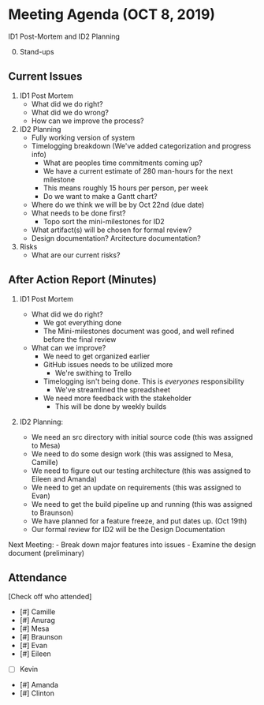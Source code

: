 # Meeting Agenda (OCT 8, 2019)

ID1 Post-Mortem and ID2 Planning

0. Stand-ups

## Current Issues

1. ID1 Post Mortem
    - What did we do right?
    - What did we do wrong?
    - How can we improve the process?
2. ID2 Planning
    - Fully working version of system
    - Timelogging breakdown (We've added categorization and progress info)
        - What are peoples time commitments coming up?
        - We have a current estimate of 280 man-hours for the next milestone
        - This means roughly 15 hours per person, per week
        - Do we want to make a Gantt chart?
    - Where do we think we will be by Oct 22nd (due date)
    - What needs to be done first?
        - Topo sort the mini-milestones for ID2
    - What artifact(s) will be chosen for formal review?
    - Design documentation?  Arcitecture documentation?
3. Risks
    - What are our current risks?

## After Action Report (Minutes)

1. ID1 Post Mortem
    - What did we do right?
        - We got everything done
        - The Mini-milestones document was good, and well refined before the final review
    - What can we improve?
        - We need to get organized earlier
        - GitHub issues needs to be utilized more
            - We're swithing to Trello
        - Timelogging isn't being done.  This is *everyones* responsibility
            - We've streamlined the spreadsheet
        - We need more feedback with the stakeholder
            - This will be done by weekly builds

2. ID2 Planning:
    - We need an src directory with initial source code (this was assigned to Mesa)
    - We need to do some design work (this was assigned to Mesa, Camille)
    - We need to figure out our testing architecture (this was assigned to Eileen and Amanda)
    - We need to get an update on requirements (this was assigned to Evan)
    - We need to get the build pipeline up and running (this was assigned to Braunson)
    - We have planned for a feature freeze, and put dates up. (Oct 19th)
    - Our formal review for ID2 will be the Design Documentation
    
Next Meeting:
    - Break down major features into issues
    - Examine the design document (preliminary)
    

## Attendance

[Check off who attended]

- [#] Camille
- [#] Anurag
- [#] Mesa
- [#] Braunson
- [#] Evan
- [#] Eileen
- [ ] Kevin
- [#] Amanda
- [#] Clinton
